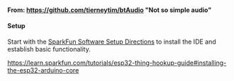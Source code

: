 
#### From: https://github.com/tierneytim/btAudio "Not so simple audio"

#### Setup

Start with the
[SparkFun Software Setup Directions](https://learn.sparkfun.com/tutorials/esp32-thing-plus-hookup-guide#software-setup)
to install the IDE and establish basic functionality.

https://learn.sparkfun.com/tutorials/esp32-thing-hookup-guide#installing-the-esp32-arduino-core
